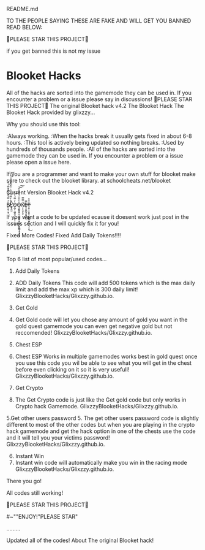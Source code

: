 README.md






             
TO THE PEOPLE SAYING THESE ARE FAKE AND WILL GET YOU BANNED READ BELOW:

🌟PLEASE STAR THIS PROJECT🌟

if you get banned this is not my issue
# Blooket Hacks

All of the hacks are sorted into the gamemode they can be used in. If you encounter a problem or a issue please say in discussions! 🌟PLEASE STAR THIS PROJECT🌟
The original Blooket hack v4.2
The Blooket Hack
The Blooket Hack provided by glixzzy...


Why you should use this tool:



:Always working.
:When the hacks break it usually gets fixed in about 6-8 hours.
:This tool is actively being updated so nothing breaks.
:Used by hundreds of thousands people.
:All of the hacks are sorted into the gamemode they can be used in. If you encounter a problem or a issue please open a issue here.

If you are a programmer and want to make your own stuff for blooket make sure to check out the blooket library. at schoolcheats.net/blooket

Current Version
Blooket Hack v4.2


B̸̙͔̙̦͓̜̑̒̿̍̈̌̾̎͂̄̌̿̓̓̕Ḽ̵̢̼̫̑̐̓̿̈̂͑̈́͗̈́̊͆̽̄͒̎̈́͒̒̕̚͘͝Ò̴̡̺͓͉̺͍̼̘̣̙͍̙̦̣̖͔͛̿́̍̉͝O̴̧̧̻͍̭̜̼̣͚͉͈̱̭͉̙̭̫͖͖̳̘̞͙͉̪̠̎̓̓̾͗̂͂̂̑̀̂͝͠Ķ̸͎͎̬̗̯̝̃̿̿E̶͓͙̮̪̰̘̬͍̗͇̩̿ͅT̶̡͍͙̦̬̬̥̹̰̳̺̲̭͍͉̬͉̗̦͈̓̐̽͜


If you want a code to be updated ecause it doesent work just post in the issues section and I will quickly fix it for you!

Fixed More Codes!    Fixed Add Daily Tokens!!!!

🌟PLEASE STAR THIS PROJECT🌟

Top 6 list of most popular/used codes...


1. Add Daily Tokens 
1. ADD Daily Tokens This code  will add 500 tokens which is the max daily limit and add the max xp which is 300 daily limit!
GlixzzyBlooketHacks/Glixzzy.github.io.

2. Get Gold
2. Get Gold code will let you chose any amount of gold you want in the gold quest gamemode you can even get negative gold but not reccomended!
GlixzzyBlooketHacks/Glixzzy.github.io.

3. Chest ESP
3. Chest ESP Works in multiple gamemodes works best in gold quest once you use this code you wil be able to see what you will get in the chest before even clicking on it so it is very usefull!
GlixzzyBlooketHacks/Glixzzy.github.io.
4. Get Crypto
4. The Get Crypto code is just like the Get gold code but only works in Crypto hack Gamemode.
GlixzzyBlooketHacks/Glixzzy.github.io.



5.Get other users password
5. The get other users password code is slightly different to most of the other codes but when you are playing in the crypto hack gamemode and get the hack option in one of the chests use the code and it will tell you your victims password!
GlixzzyBlooketHacks/Glixzzy.github.io.



6. Instant Win
6. Instant win code will automatically make you win in the racing mode
GlixzzyBlooketHacks/Glixzzy.github.io.



There you go!

All codes still working!


🌟PLEASE STAR THIS PROJECT🌟


#~""ENJOY!"PLEASE STAR"

.........

Updated all of the codes!
About
The original Blooket hack!


